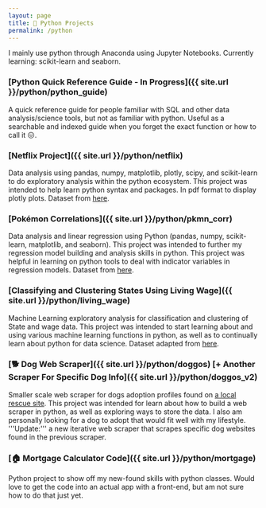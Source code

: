 ```yaml
---
layout: page
title: 🐍 Python Projects
permalink: /python
---
```


I mainly use python through Anaconda using Jupyter Notebooks. Currently learning: scikit-learn and seaborn.

### [Python Quick Reference Guide - In Progress]({{ site.url }}/python/python_guide)
A quick reference guide for people familiar with SQL and other data analysis/science tools, but not as familiar with python. Useful as a searchable and indexed guide when you forget the exact function or how to call it 😖. 

### [Netflix Project]({{ site.url }}/python/netflix)
Data analysis using pandas, numpy, matplotlib, plotly, scipy, and scikit-learn to do exploratory analysis within the python ecosystem. This project was intended to help learn python syntax and packages. In pdf format to display plotly plots. Dataset from [here](https://www.kaggle.com/syedmubarak/netflix-dataset-latest-2021).

### [Pokémon Correlations]({{ site.url }}/python/pkmn_corr)
Data analysis and linear regression using Python (pandas, numpy, scikit-learn, matplotlib, and seaborn). This project was intended to further my regression model building and analysis skills in python. This project was helpful in learning on python tools to deal with indicator variables in regression models. Dataset from [here](https://www.kaggle.com/mariotormo/complete-pokemon-dataset-updated-090420).

### [Classifying and Clustering States Using Living Wage]({{ site.url }}/python/living_wage)
Machine Learning exploratory analysis for classification and clustering of State and wage data. This project was intended to start learning about and using various machine learning functions in python, as well as to continually learn about python for data science. Dataset adapted from [here](https://www.kaggle.com/brandonconrady/living-wage-50-states).

### [🐕 Dog Web Scraper]({{ site.url }}/python/doggos) [+ Another Scraper For Specific Dog Info]({{ site.url }}/python/doggos_v2)
Smaller scale web scraper for dogs adoption profiles found on [a local rescue site](https://fetchwi.org/adopt). This project was intended for learn about how to build a web scraper in python, as well as exploring ways to store the data. I also am personally looking for a dog to adopt that would fit well with my lifestyle. '''Update:''' a new iterative web scraper that scrapes specific dog websites found in the previous scraper.

### [🏠 Mortgage Calculator Code]({{ site.url }}/python/mortgage)
Python project to show off my new-found skills with python classes. Would love to get the code into an actual app with a front-end, but am not sure how to do that just yet.